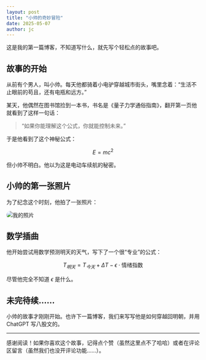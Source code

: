 ```yaml
---
layout: post
title: "小帅的奇妙冒险"
date: 2025-05-07
author: jc
---
```


这是我的第一篇博客，不知道写什么，就先写个轻松点的故事吧。

## 故事的开始

从前有个男人，叫小帅。每天他都骑着小电驴穿越城市街头，嘴里念着：“生活不止眼前的苟且，还有电瓶和远方。”

某天，他偶然在图书馆捡到一本书，书名是《量子力学通俗指南》，翻开第一页他就看到了这样一句话：

> “如果你能理解这个公式，你就能控制未来。”

于是他看到了这个神秘公式：

$$
E = mc^2
$$

但小帅不明白。他以为这是电动车续航的秘密。

## 小帅的第一张照片

为了纪念这个时刻，他拍了一张照片：

<img src="assets/images/laohaozismile.jpg" alt="我的照片" style="max-width: 400px; border-radius: 10px;">


## 数学插曲

他开始尝试用数学预测明天的天气，写下了一个很“专业”的公式：

$$
T_{明天} = T_{今天} + \Delta T - \epsilon \cdot \text{情绪指数}
$$

尽管他完全不知道 $\epsilon$ 是什么。

## 未完待续……

小帅的故事才刚刚开始。也许下一篇博客，我们来写写他是如何穿越回明朝，并用 ChatGPT 写八股文的。

---

感谢阅读！如果你喜欢这个故事，记得点个赞（虽然这里点不了哈哈）或者在评论区留言（虽然我们也没开评论功能……）。


